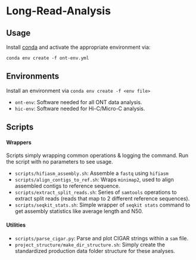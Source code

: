 # Long-Read-Analysis
## Usage
Install [conda](https://www.anaconda.com/docs/getting-started/miniconda/install#linux-2) and activate the appropriate environment via:
```
conda env create -f ont-env.yml
```

## Environments
Install an environment via `conda env create -f <env file>`
* `ont-env`: Software needed for all ONT data analysis.
* `hic-env`: Software needed for Hi-C/Micro-C analysis.

## Scripts
#### Wrappers
Scripts simply wrapping common operations & logging the command. Run the script with no parameters to see usage.
* `scripts/hifiasm_assembly.sh`: Assemble a `fastq` using `hifiasm`
* `scripts/align_contigs_to_ref.sh`: Wraps `minimap2`, used to align assembled contigs to reference sequence.
* `scripts/extract_split_reads.sh`: Series of `samtools` operations to extract split reads (reads that map to 2 different reference sequences).
* `scripts/seqkit_stats.sh`: Simple wrapper of `seqkit stats` command to get assembly statistics like average length and N50.

#### Utilities
* `scripts/parse_cigar.py`: Parse and plot CIGAR strings within a `sam` file.
* `project_structure/make_dir_structure.sh`: Simply create the standardized production data folder structure for these analyses.

